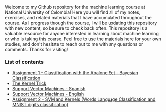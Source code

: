 Welcome to my Github repository for the machine learning course at National University of Colombia! Here you will find all of my notes, exercises, and related materials that I have accumulated throughout the course. As I progress through the course, I will be updating this repository with new content, so be sure to check back often. This repository is a valuable resource for anyone interested in learning about machine learning or who is taking this course. Feel free to use the materials here for your own studies, and don't hesitate to reach out to me with any questions or comments. Thanks for visiting!

### List of contents
* [Assignment 1 - Classification with the Abalone Set - Bayesian Classification](https://nbviewer.org/github/ddfulaa/Machine-Learning-Notes/blob/main/Machine%20Learning%20-%20Assignment%201%20-%20Classification%20-%20Abalones.ipynb)
* [The Kernel Trick](https://nbviewer.org/github/ddfulaa/Machine-Learning-Notes/blob/main/Kernel_Trick.ipynb)
* [Support Vector Machines - Spanish](https://nbviewer.org/github/ddfulaa/Machine-Learning-Notes/blob/main/Support_Vector_Machines_(SVMs)_ES.ipynb)
* [Support Vector Machines - English](https://nbviewer.org/github/ddfulaa/Machine-Learning-Notes/blob/main/Support_Vector_Machines_(SVMs).ipynb)
* [Assignment 2 - SVM and Kernels (Words Language Classification and MNIST digits classification)](https://nbviewer.org/github/ddfulaa/Machine-Learning-Notes/blob/main/Assignment%202%20-%20Support%20Vector%20Machines%20and%20Kernels%20(Words%20Classification%2C%20Digits%20classification).ipynb)
